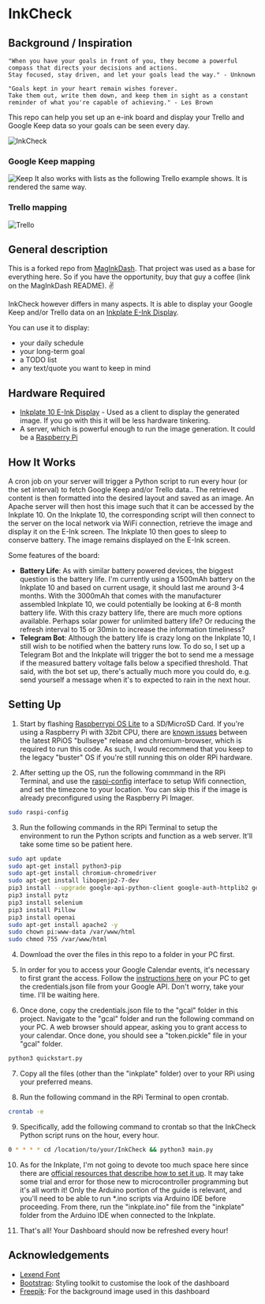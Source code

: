 # InkCheck
## Background / Inspiration
```
"When you have your goals in front of you, they become a powerful compass that directs your decisions and actions.
Stay focused, stay driven, and let your goals lead the way." - Unknown

"Goals kept in your heart remain wishes forever.
Take them out, write them down, and keep them in sight as a constant reminder of what you're capable of achieving." - Les Brown
```

This repo can help you set up an e-ink board and display your Trello and Google Keep data so your goals can be seen every day.

![InkCheck](https://user-images.githubusercontent.com/3463702/250285813-c93ab4b4-c946-4134-a144-b92ad8b61ca0.jpg)

### Google Keep mapping
![Keep](https://user-images.githubusercontent.com/3463702/250350631-abae8a92-2ef2-48c3-8082-0c4bc58d943a.jpg)
It also works with lists as the following Trello example shows. It is rendered the same way.

### Trello mapping
![Trello](https://user-images.githubusercontent.com/3463702/250350632-9970813a-3a66-47c2-b825-de2e0113df19.jpg)

## General description
This is a forked repo from [MagInkDash](https://github.com/markfodor/MagInkDash). That project was used as a base for everything here.
So if you have the opportunity, buy that guy a coffee (link on the MagInkDash README). :v:

InkCheck however differs in many aspects.
It is able to display your Google Keep and/or Trello data on an [Inkplate E-Ink Display](https://soldered.com/product/soldered-inkplate-10-9-7-e-paper-board-with-enclosure-copy/).

You can use it to display:
- your daily schedule
- your long-term goal
- a TODO list
- any text/quote you want to keep in mind

## Hardware Required
- [Inkplate 10 E-Ink Display](https://soldered.com/product/soldered-inkplate-10-9-7-e-paper-board-with-enclosure-copy/) - Used as a client to display the generated image. If you go with this it will be less hardware tinkering.
- A server, which is powerful enough to run the image generation. It could be a [Raspberry Pi](https://www.raspberrypi.org/)

## How It Works
A cron job on your server will trigger a Python script to run every hour (or the set interval) to fetch Google Keep and/or Trello data.. The retrieved content is then formatted into the desired layout and saved as an image. An Apache server will then host this image such that it can be accessed by the Inkplate 10. On the Inkplate 10, the corresponding script  will then connect to the server on the local network via WiFi connection, retrieve the image and display it on the E-Ink screen. The Inkplate 10 then goes to sleep to conserve battery. The image remains displayed on the E-Ink screen.

Some features of the board: 
- **Battery Life**: As with similar battery powered devices, the biggest question is the battery life. I'm currently using a 1500mAh battery on the Inkplate 10 and based on current usage, it should last me around 3-4 months. With the 3000mAh that comes with the manufacturer assembled Inkplate 10, we could potentially be looking at 6-8 month battery life. With this crazy battery life, there are much more options available. Perhaps solar power for unlimited battery life? Or reducing the refresh interval to 15 or 30min to increase the information timeliness?
- **Telegram Bot**: Although the battery life is crazy long on the Inkplate 10, I still wish to be notified when the battery runs low. To do so, I set up a Telegram Bot and the Inkplate will trigger the bot to send me a message if the measured battery voltage falls below a specified threshold. That said, with the bot set up, there's actually much more you could do, e.g. send yourself a message when it's to expected to rain in the next hour.

## Setting Up 

1. Start by flashing [Raspberrypi OS Lite](https://www.raspberrypi.org/software/operating-systems/) to a SD/MicroSD Card. If you're using a Raspberry Pi with 32bit CPU, there are [known issues](https://forums.raspberrypi.com/viewtopic.php?t=323478) between the latest RPiOS "bullseye" release and chromium-browser, which is required to run this code. As such, I would recommend that you keep to the legacy "buster" OS if you're still running this on older RPi hardware.

2. After setting up the OS, run the following commmand in the RPi Terminal, and use the [raspi-config](https://www.raspberrypi.org/documentation/computers/configuration.html) interface to setup Wifi connection, and set the timezone to your location. You can skip this if the image is already preconfigured using the Raspberry Pi Imager.

```bash
sudo raspi-config
```
3. Run the following commands in the RPi Terminal to setup the environment to run the Python scripts and function as a web server. It'll take some time so be patient here.

```bash
sudo apt update
sudo apt-get install python3-pip
sudo apt-get install chromium-chromedriver
sudo apt-get install libopenjp2-7-dev
pip3 install --upgrade google-api-python-client google-auth-httplib2 google-auth-oauthlib
pip3 install pytz
pip3 install selenium
pip3 install Pillow
pip3 install openai  
sudo apt-get install apache2 -y  
sudo chown pi:www-data /var/www/html
sudo chmod 755 /var/www/html
```
4. Download the over the files in this repo to a folder in your PC first. 

5. In order for you to access your Google Calendar events, it's necessary to first grant the access. Follow the [instructions here](https://developers.google.com/calendar/api/quickstart/python) on your PC to get the credentials.json file from your Google API. Don't worry, take your time. I'll be waiting here.

6. Once done, copy the credentials.json file to the "gcal" folder in this project. Navigate to the "gcal" folder and run the following command on your PC. A web browser should appear, asking you to grant access to your calendar. Once done, you should see a "token.pickle" file in your "gcal" folder.

```bash
python3 quickstart.py
```

7. Copy all the files (other than the "inkplate" folder) over to your RPi using your preferred means. 

8. Run the following command in the RPi Terminal to open crontab.
```bash
crontab -e
```
9. Specifically, add the following command to crontab so that the InkCheck Python script runs on the hour, every hour.
```bash
0 * * * * cd /location/to/your/InkCheck && python3 main.py
```
10. As for the Inkplate, I'm not going to devote too much space here since there are [official resources that describe how to set it up](https://inkplate.readthedocs.io/en/latest/get-started.html). It may take some trial and error for those new to microcontroller programming but it's all worth it! Only the Arduino portion of the guide is relevant, and you'll need to be able to run *.ino scripts via Arduino IDE before proceeding. From there, run the "inkplate.ino" file from the "inkplate" folder from the Arduino IDE when connected to the Inkplate.

12. That's all! Your Dashboard should now be refreshed every hour! 

## Acknowledgements
- [Lexend Font](https://fonts.google.com/specimen/Lexend)
- [Bootstrap](https://getbootstrap.com/): Styling toolkit to customise the look of the dashboard
- [Freepik](https://www.freepik.com/): For the background image used in this dashboard